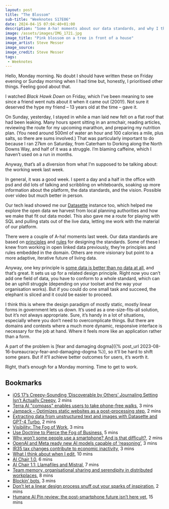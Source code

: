 ```yaml
---
layout: post
title: "The Blossom"
sub-title: "Weeknotes S17E06"
date: 2024-04-15 07:04:40+01:00
description: "Some A-ha! moments about our data standards, and why I think the design paradigm of static, linear forms is letting us down."
image: /assets/images/IMG_1721.jpg
image_title: "Pink blossom on a tree in front of a house"
image_artist: Steve Messer
image_source:
image_credit: Steve Messer
tags:
 - Weeknotes
---
```


Hello, Monday morning. No doubt I should have written these on Friday evening or Sunday morning when I had time but, honestly, I prioritised other things. Feeling good about that. 

I watched _Black Hawk Down_ on Friday, which I’ve been meaning to see since a friend went nuts about it when it came out (2001!). Not sure it deserved the hype my friend – 13 years old at the time –  gave it. 

On Sunday, yesterday, I stayed in while a man laid new felt on a flat roof that had been leaking. Many hours spent sitting in an armchair, reading articles, reviewing the route for my upcoming marathon, and preparing my nutrition plan. (You need around 500ml of water an hour and 100 calories a mile, plus salts, so there are sums involved.) That was particularly important to do because I ran 27km on Saturday, from Caterham to Dorking along the North Downs Way, and half of it was a struggle. I’m blaming caffeine, which I haven’t used on a run in months.

Anyway, that’s all a diversion from what I’m supposed to be talking about: the working week last week.<!-- [^1] --> 

In general, it was a good week. I spent a day and a half in the office with psd and did lots of talking and scribbling on whiteboards, soaking up more information about the platform, the data standards, and the vision. Possible over video but much better in person.

Our tech lead showed me our [Datasette](https://datasette.io) instance too, which helped me explore the open data we harvest from local planning authorities and how we make that fit out data model. This also gave me a route for playing with SQL and pulling stats out of the live data, letting me work with the material of our platform.

There were a couple of A-ha! moments last week. Our data standards are based on [principles](https://standards.planning-data.dev/principles/) and [rules](https://standards.planning-data.dev/rules/) for designing the standards. Some of these I knew from working in open linked data previously, they’re principles and rules embedded in the domain. Others are more visionary but point to a more adaptive, iterative future of living data. 

Anyway, one key principle is [some data is better than no data at all](https://standards.planning-data.dev/principles/#some-data-is-better-than-no-data-at-all), and that’s great. It sets us up for a related design principle. Right now you can’t add one field of data, you have to conform to a whole standard, which can be an uphill struggle (depending on your toolset and the way your organisation works). But if you could do one small task and succeed, the elephant is sliced and it could be easier to proceed. 

I think this is where the design paradigm of mostly static, mostly linear forms in government lets us down. It’s used as a one-size-fits-all solution, but it’s not always appropriate. Sure, it’s handy in a lot of situations, especially where you don’t need to overcomplicate things. But there are domains and contexts where a much more dynamic, responsive interface is necessary for the job at hand. Where it feels more like an application rather than a form.

A part of the problem is [fear and damaging dogma]({% post_url 2023-08-16-bureaucracy-fear-and-damaging-dogma %}), so it’ll be hard to shift some gears. But if it’ll achieve better outcomes for users, it’s worth it.

Right, that’s enough for a Monday morning. Time to get to work.

## Bookmarks

- [iOS 17’s Creepy-Sounding ‘Discoverable by Others’ Journaling Setting Isn’t Actually Creepy](https://daringfireball.net/linked/2024/03/28/ios-17-discoverable-by-others-joanna-stern), 2 mins
- [Terra AI "compass" enables users to take phone-free walks](https://www.dezeen.com/2024/04/05/terra-ai-compass-panter-tourron-modem-works-design/), 3 mins
- [Jampack – Optimizes static websites as a post-processing step](https://news.ycombinator.com/item?id=39816836), 2 mins
- [Extracting data from unstructured text and images with Datasette and GPT-4 Turbo](https://www.datasette.cloud/blog/2024/datasette-extract/), 2 mins
- [Visibility: The Fog of Work](https://www.gilzilberfeld.com/2017/09/visibility-the-fog-of-work.html), 3 mins
- [Use Doctrine to Pierce the Fog of Business](https://hbr.org/2013/02/use-doctrine-to-pierce-the-f), 5 mins
- [Why won’t some people use a smartphone? And is that difficult?](https://www.aalto.fi/en/news/why-wont-some-people-use-a-smartphone-and-is-that-difficult), 2 mins
- [OpenAI and Meta ready new AI models capable of ‘reasoning’](https://on.ft.com/4aRwyUV), 3 mins
- [IR35 tax changes contribute to economic inactivity](https://on.ft.com/3VMYTXT), 3 mins
- [What I think about when I edit](https://evaparish.com/blog/how-i-edit), 10 mins
- [AI Chair 1.0](http://booktwo.org/notebook/ai-chair-1-0/), 6 mins
- [AI Chair 1.1: Llamafiles and Mistral](http://booktwo.org/notebook/ai-chair-1-1-llamafiles-and-mistral/), 7 mins
- [Team memory, organisational sharing and serendipity in distributed workplaces](https://emilywebber.co.uk/team-memory-organisational-sharing-and-serendipity-in-distributed-workplaces/), 8 mins
- [Blockin’ bots](https://ethanmarcotte.com/wrote/blockin-bots/), 3 mins
- [Don’t let a linear design process snuff out your sparks of inspiration](https://jlzych.com/2024/04/12/don-t-let-a-linear-design-process-snuff-out-your-sparks-of-inspiration/), 2 mins
- [Humane AI Pin review: the post-smartphone future isn’t here yet](https://www.theverge.com/24126502/humane-ai-pin-review), 15 mins

<!-- ---
 [^1]: Despite the [pre-election period](https://commonslibrary.parliament.uk/research-briefings/sn05262/), I’m talking about what I did at work because I don’t believe it’ll influence the outcome of an election one bit. This is _my_ website, not a government one. I’m not making any announcements. I’m not claiming any wins. The technology we’re working on is a small piece of a much larger system, which is nestled inside a much, much larger hyperobject. This is one weeknote, not the fully machinated Vote Leave campaign. -->
